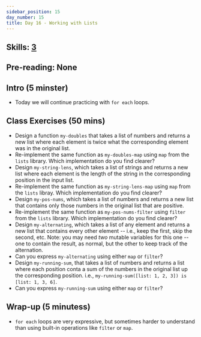 ```yaml
---
sidebar_position: 15
day_number: 15
title: Day 16 - Working with Lists
---
```


## Skills: [3](/skills/#(3))

## Pre-reading: None

## Intro (5 minster)
- Today we will continue practicing with `for each` loops. 

## Class Exercises (50 mins)
- Design a function `my-doubles` that takes a list of numbers and returns a new list
  where each element is twice what the corresponding element was in the original list.
- Re-implement the same function as `my-doubles-map` using `map` from the
  `lists` library. Which implementation do you find clearer?
- Design `my-string-lens`, which takes a list of strings and returns a new
  list where each element is the length of the string in the corresponding
  position in the input list.
- Re-implement the same function as `my-string-lens-map` using `map` from the
  `lists` libray. Which implementation do you find clearer?
- Design `my-pos-nums`, which takes a list of numbers and returns a new list
  that contains only those numbers in the original list that are positive.
- Re-implement the same function as `my-pos-nums-filter` using `filter` from the
  `lists` library. Which implementation do you find clearer?
- Design `my-alternating`, which takes a list of any element and returns a new
  list that contains every other element -- i.e., keep the first, skip the
  second, etc. Note: you may need _two_ mutable variables for this one -- one to
  contain the result, as normal, but the other to keep track of the alternation.
- Can you express `my-alternating` using either `map` or `filter`? 
- Design `my-running-sum`, that takes a list of numbers and returns a list where
  each position conta a sum of the numbers in the original list up the
  corresponding position. i.e., `my-running-sum([list: 1, 2, 3]) is [list: 1, 3,
  6]`.
- Can you express `my-running-sum` using either `map` or `filter`?

## Wrap-up (5 minutess)
- `for each` loops are very expressive, but sometimes harder to understand than
  using built-in operations like `filter` or `map`.
